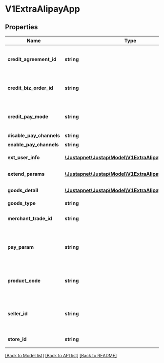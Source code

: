 # V1ExtraAlipayApp

## Properties
Name | Type | Description | Notes
------------ | ------------- | ------------- | -------------
**credit_agreement_id** | **string** | [ONLY IN RESPONSE] 信用支付协议号 | 
**credit_biz_order_id** | **string** | [ONLY IN RESPONSE] 信用支付业务订单号 | 
**credit_pay_mode** | **string** | [ONLY IN RESPONSE] 信用支付模式 | 
**disable_pay_channels** | **string** | 禁用渠道 | 
**enable_pay_channels** | **string** | 可用渠道 | 
**ext_user_info** | [**\Justapnet\Justap\Model\V1ExtraAlipayExtUserInfo**](V1ExtraAlipayExtUserInfo.md) | 外部指定买家 | [optional] 
**extend_params** | [**\Justapnet\Justap\Model\V1ExtraAlipayExtendParams**](V1ExtraAlipayExtendParams.md) | 业务扩展参数 | [optional] 
**goods_detail** | [**\Justapnet\Justap\Model\V1ExtraAlipayGoodsDetail[]**](V1ExtraAlipayGoodsDetail.md) | 商品明细列表 | [optional] 
**goods_type** | **string** | 商品类型 | 
**merchant_trade_id** | **string** | [ONLY IN RESPONSE] 商户订单号 | 
**pay_param** | **string** | [ONLY IN RESPONSE] App 用于拉起支付的请求字符串 | 
**product_code** | **string** | 销售产品码，商家和支付宝签约的产品码 | 
**seller_id** | **string** | [ONLY IN RESPONSE] 支付宝卖家支付宝用户ID | 
**store_id** | **string** | 商户门店编号 | 

[[Back to Model list]](../README.md#documentation-for-models) [[Back to API list]](../README.md#documentation-for-api-endpoints) [[Back to README]](../README.md)


